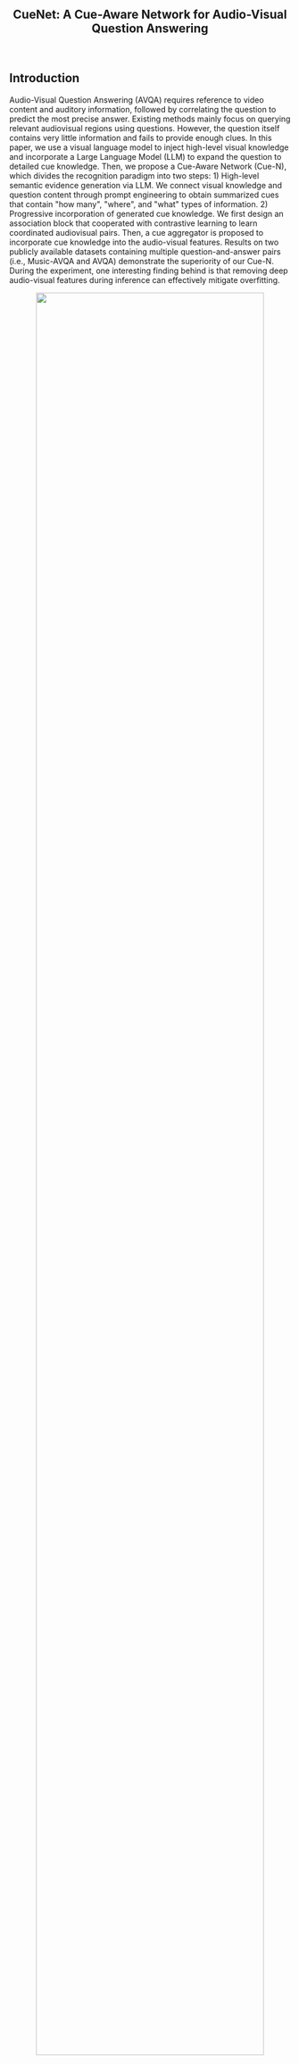 <div align="center">

<h2 class="papername"> 
  CueNet: A Cue-Aware Network for Audio-Visual Question Answering 
</h2>


<br>
</div>

## Introduction
<p align="left">
Audio-Visual Question Answering (AVQA) requires reference to video content and auditory information, followed by correlating the question to predict the most precise answer. Existing methods mainly focus on querying relevant audiovisual regions using questions. However, the question itself contains very little information and fails to provide enough clues. In this paper, we use a visual language model to inject high-level visual knowledge and incorporate a Large Language Model (LLM) to expand the question to detailed cue knowledge. Then, we propose a Cue-Aware Network (Cue-N), which divides the recognition paradigm into two steps: 1) High-level semantic evidence generation via LLM. We connect visual knowledge and question content through prompt engineering to obtain summarized cues that contain "how many", "where", and "what" types of information. 2) Progressive incorporation of generated cue knowledge. We first design an association block that cooperated with contrastive learning to learn coordinated audiovisual pairs. Then, a cue aggregator is proposed to incorporate cue knowledge into the audio-visual features. Results on two publicly available datasets containing multiple question-and-answer pairs (i.e., Music-AVQA and AVQA) demonstrate the superiority of our Cue-N. During the experiment, one interesting finding behind is that removing deep audio-visual features during inference can effectively mitigate overfitting.
</p>

<div align="center">
<img src='assets/framework.jpg' width='90%'>
</div>

## Qualitative Results
<div align="center">
<img src='assets/qr.jpg' width='90%'>
</div>
